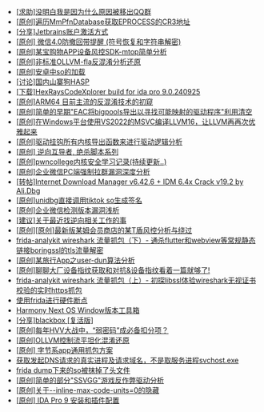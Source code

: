 + [[求助]没明白我是因为什么原因被移出QQ群](https://bbs.kanxue.com/thread-286581.htm)
+ [[原创]遍历MmPfnDatabase获取EPROCESS的CR3地址](https://bbs.kanxue.com/thread-286598.htm)
+ [[分享]Jetbrains账户激活方式](https://bbs.kanxue.com/thread-284298.htm)
+ [[原创] 微信4.0防撤回带提醒 (符号恢复和字符串解密)](https://bbs.kanxue.com/thread-286611.htm)
+ [[原创]某宝购物APP设备风控SDK-mtop简单分析](https://bbs.kanxue.com/thread-284241.htm)
+ [[原创]非标准OLLVM-fla反混淆分析还原](https://bbs.kanxue.com/thread-286549.htm)
+ [[原创]安卓中so的加载](https://bbs.kanxue.com/thread-286004.htm)
+ [[讨论]国内山寨狗HASP](https://bbs.kanxue.com/thread-271848.htm)
+ [[下载]HexRaysCodeXplorer build for ida pro 9.0.240925](https://bbs.kanxue.com/thread-283809.htm)
+ [[原创]ARM64 目前主流的反混淆技术的初窥](https://bbs.kanxue.com/thread-285567.htm)
+ [[原创]简单的早期"EAC将bigpools导出以寻找可能映射的驱动程序"利用清空](https://bbs.kanxue.com/thread-285355.htm)
+ [[原创]在Windows平台使用VS2022的MSVC编译LLVM16，让LLVM再再次优雅起来](https://bbs.kanxue.com/thread-279734.htm)
+ [[原创]驱动挂钩所有内核导出函数来进行驱动逻辑分析](https://bbs.kanxue.com/thread-286641.htm)
+ [[原创] 逆向互导者, 绝杀脚本系列](https://bbs.kanxue.com/thread-286644.htm)
+ [[原创]pwncollege内核安全学习记录(持续更新..)](https://bbs.kanxue.com/thread-286645.htm)
+ [[原创]企业微信PC端强制拉群漏洞深度分析](https://bbs.kanxue.com/thread-286616.htm)
+ [[转帖]Internet Download Manager v6.42.6 + IDM 6.4x Crack v19.2 by Ali.Dbg](https://bbs.kanxue.com/thread-281044.htm)
+ [[原创]unidbg直接调用tiktok so生成签名](https://bbs.kanxue.com/thread-285623.htm)
+ [[原创]企业微信检测版本漏洞浅析](https://bbs.kanxue.com/thread-284796.htm)
+ [[建议]关于最近找逆向相关工作的事](https://bbs.kanxue.com/thread-273497.htm)
+ [[原创][原创]最新版某姆会员商店的某T盾风控分析与绕过](https://bbs.kanxue.com/thread-286243.htm)
+ [frida-analykit   wireshark 流量抓包（下）- 通杀flutter和webview等常规静态链接boringssl的tls流量解密](https://bbs.kanxue.com/thread-286620.htm)
+ [[原创]某旅行App之user-dun算法分析](https://bbs.kanxue.com/thread-286637.htm)
+ [[原创]聊聊大厂设备指纹获取和对抗&设备指纹看着一篇就够了!](https://bbs.kanxue.com/thread-273759.htm)
+ [frida-analykit   wireshark 流量抓包（上）- 初探libssl体验wireshark无视证书校验的实时https抓包](https://bbs.kanxue.com/thread-286510.htm)
+ [使用frida进行硬件断点](https://bbs.kanxue.com/thread-286615.htm)
+ [Harmony Next OS Window版本工具箱](https://bbs.kanxue.com/thread-284829.htm)
+ [[分享]blackbox [复活版]](https://bbs.kanxue.com/thread-286308.htm)
+ [[原创]每年HVV大战中，“弱密码”成必备扣分项？](https://bbs.kanxue.com/thread-286649.htm)
+ [[原创]OLLVM控制流平坦化混淆还原](https://bbs.kanxue.com/thread-286151.htm)
+ [[原创] 字节系app通用抓包方案](https://bbs.kanxue.com/thread-280165.htm)
+ [获取发起DNS请求的真实进程及请求域名，不是取服务进程svchost.exe](https://bbs.kanxue.com/thread-286593.htm)
+ [frida dump下来的so被抹掉了头文件](https://bbs.kanxue.com/thread-284813.htm)
+ [[原创]简单的部分"SSVGG"游戏反作弊驱动分析](https://bbs.kanxue.com/thread-286409.htm)
+ [[原创]关于--inline-max-code-units=0的隐藏](https://bbs.kanxue.com/thread-286498.htm)
+ [[原创] IDA Pro 9 安装和插件配置](https://bbs.kanxue.com/thread-285604.htm)
